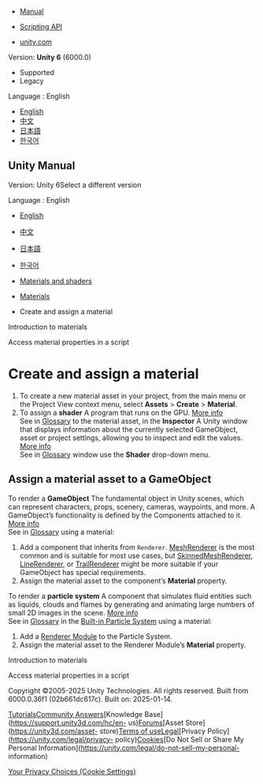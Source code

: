 [](https://docs.unity3d.com)

  * [Manual](../Manual/index.html)
  * [Scripting API](../ScriptReference/index.html)

  * [unity.com](https://unity.com/)

Version: **Unity 6** (6000.0)

  * Supported
  * Legacy

Language : English

  * [English](/Manual/create-material.html)
  * [中文](/cn/current/Manual/create-material.html)
  * [日本語](/ja/current/Manual/create-material.html)
  * [한국어](/kr/current/Manual/create-material.html)

[](https://docs.unity3d.com)

## Unity Manual

Version: Unity 6Select a different version

Language : English

  * [English](/Manual/create-material.html)
  * [中文](/cn/current/Manual/create-material.html)
  * [日本語](/ja/current/Manual/create-material.html)
  * [한국어](/kr/current/Manual/create-material.html)

  * [Materials and shaders](materials-and-shaders.html)
  * [Materials](Materials.html)
  * Create and assign a material

[](materials-introduction.html)

Introduction to materials

[](MaterialsAccessingViaScript.html)

Access material properties in a script

# Create and assign a material

  1. To create a new material asset in your project, from the main menu or the Project View context menu, select **Assets** > **Create** > **Material**.
  2. To assign a **shader** A program that runs on the GPU. [More info](Shaders.html)  
See in [Glossary](Glossary.html#Shader) to the material asset, in the
**Inspector** A Unity window that displays information about the currently
selected GameObject, asset or project settings, allowing you to inspect and
edit the values. [More info](UsingTheInspector.html)  
See in [Glossary](Glossary.html#Inspector) window use the **Shader** drop-down
menu.

## Assign a material asset to a GameObject

To render a **GameObject** The fundamental object in Unity scenes, which can
represent characters, props, scenery, cameras, waypoints, and more. A
GameObject’s functionality is defined by the Components attached to it. [More
info](class-GameObject.html)  
See in [Glossary](Glossary.html#GameObject) using a material:

  1. Add a component that inherits from `Renderer`. [MeshRenderer](class-MeshRenderer.html) is the most common and is suitable for most use cases, but [SkinnedMeshRenderer](class-SkinnedMeshRenderer.html), [LineRenderer](class-LineRenderer.html), or [TrailRenderer](class-TrailRenderer.html) might be more suitable if your GameObject has special requirements.
  2. Assign the material asset to the component’s **Material** property.

To render a **particle system** A component that simulates fluid entities such
as liquids, clouds and flames by generating and animating large numbers of
small 2D images in the scene. [More info](class-ParticleSystem.html)  
See in [Glossary](Glossary.html#particlesystem) in the [Built-in Particle
System](PartSysUsage.html) using a material:

  1. Add a [Renderer Module](PartSysRendererModule.html) to the Particle System.
  2. Assign the material asset to the Renderer Module’s **Material** property.

[](materials-introduction.html)

Introduction to materials

[](MaterialsAccessingViaScript.html)

Access material properties in a script

Copyright ©2005-2025 Unity Technologies. All rights reserved. Built from
6000.0.36f1 (02b661dc617c). Built on: 2025-01-14.

[Tutorials](https://learn.unity.com/)[Community
Answers](https://answers.unity3d.com)[Knowledge
Base](https://support.unity3d.com/hc/en-
us)[Forums](https://forum.unity3d.com)[Asset Store](https://unity3d.com/asset-
store)[Terms of
use](https://docs.unity3d.com/Manual/TermsOfUse.html)[Legal](https://unity.com/legal)[Privacy
Policy](https://unity.com/legal/privacy-
policy)[Cookies](https://unity.com/legal/cookie-policy)[Do Not Sell or Share
My Personal Information](https://unity.com/legal/do-not-sell-my-personal-
information)

[Your Privacy Choices (Cookie Settings)](javascript:void\(0\);)

